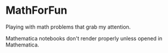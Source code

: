 # MathForFun
 Playing with math problems that grab my attention.
 
 Mathematica notebooks don't render properly unless opened in Mathematica.
